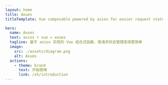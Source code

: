 ```yaml
---
layout: home
title: Axues
titleTemplate: Vue composable powered by axios for easier request state management.

hero:
  name: Axues
  text: axios + vue = axues
  tagline: 基于 axios 实现的 Vue 组合式函数，使请求状态管理变得更简单
  image:
    src: ./assets/diagram.png
    alt: Axues
  actions:
    - theme: brand
      text: 开始使用
      link: /zh/introduction
---
```

